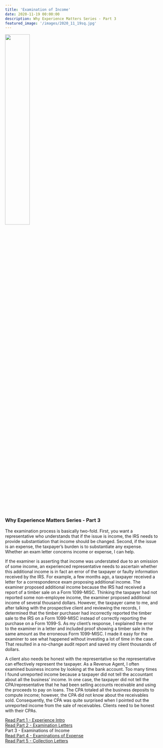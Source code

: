 ```yaml
---
title: 'Examination of Income'
date: 2020-11-19 00:00:00
description: Why Experience Matters Series - Part 3
featured_image: '/images/2020_11_19sq.jpg'
---
```


<img src="{{ site.baseurl }}/images/2020_11_19sq.jpg" width="40%">

### Why Experience Matters Series - Part 3

The examination process is basically two-fold.  First, you want a representative who understands that if the issue is income, the IRS needs to provide substantiation that income should be changed.  Second, if the issue is an expense, the taxpayer’s burden is to substantiate any expense. Whether an exam letter concerns income or expense, I can help. 

If the examiner is asserting that income was understated due to an omission of some income, an experienced representative needs to ascertain whether this additional income is in fact an error of the taxpayer or faulty information received by the IRS.  For example, a few months ago, a taxpayer received a letter for a correspondence exam proposing additional income.  The examiner proposed additional income because the IRS had received a report of a timber sale on a Form 1099-MISC.  Thinking the taxpayer had not reported some non-employee income, the examiner proposed additional income of several thousand dollars.  However, the taxpayer came to me, and after talking with the prospective client and reviewing the records, I determined that the timber purchaser had incorrectly reported the timber sale to the IRS on a Form 1099-MISC instead of correctly reporting the purchase on a Form 1099-S.  As my client’s response, I explained the error to the examiner in a letter and included proof showing a timber sale in the same amount as the erroneous Form 1099-MISC.  I made it easy for the examiner to see what happened without investing a lot of time in the case.  That resulted in a no-change audit report and saved my client thousands of dollars.  

A client also needs be honest with the representative so the representative can effectively represent the taxpayer.  As a Revenue Agent, I often examined business income by looking at the bank account.  Too many times I found unreported income because a taxpayer did not tell the accountant about all the business’ income.  In one case, the taxpayer did not tell the CPA/representative that he had been selling accounts receivable and using the proceeds to pay on loans.  The CPA totaled all the business deposits to compute income; however, the CPA did not know about the receivables sold.  Consequently, the CPA was quite surprised when I pointed out the unreported income from the sale of receivables.  Clients need to be honest with their CPAs.


[Read Part 1 - Experience Intro](http://www.forestmillercpa.com/resources/experience-intro) <br />
[Read Part 2 - Examination Letters](http://www.forestmillercpa.com/resources/examinationletters) <br />
Part 3 - Examinations of Income<br />
[Read Part 4 - Examinations of Expense](http://www.forestmillercpa.com/resources/examinationexpense) <br />
[Read Part 5 - Collection Letters](http://www.forestmillercpa.com/resources/collectionletter) <br />



